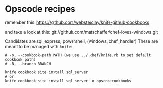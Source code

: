# Opscode recipes

remember this: https://github.com/websterclay/knife-github-cookbooks

and take a look at this: git://github.com/matschaffer/chef-loves-windows.git

Candidates are sql_express, powershell, (windows, chef_handler)
These are meant to be managed with `knife`:

    # -o, --cookbook-path PATH (we use ../.chef/knife.rb to set default cookbook path)
    # -B, --branch BRANCH

    knife cookbook site install sql_server
    # or
    knife cookbook site install sql_server -o opscodecookbooks
